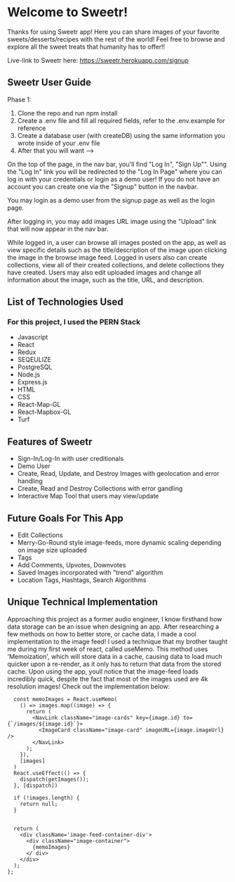 # Welcome to Sweetr!

Thanks for using Sweetr app! Here you can share images of your favorite sweets/desserts/recipes with the rest of the world! Feel free to browse and explore all the sweet treats that humanity has to offer!!


Live-link to Sweetr here: https://sweetr.herokuapp.com/signup

## Sweetr User Guide

Phase 1:
1) Clone the repo and run npm install
2) Create a .env file and fill all required fields, refer to the .env.example for reference
3) Create a database user (with createDB) using the same information you wrote inside of your .env file
3) After that you will want -->


On the top of the page, in the nav bar, you'll find "Log In", "Sign Up"". Using the "Log In" link you will be redirected to the "Log In Page" where you can log in with your credentials or login as a demo user! If you do not have an account you can create one via the "Signup" button in the navbar.

You may login as a demo user from the signup page as well as the login page.

After logging in, you may add images URL image using the "Upload" link that will now appear in the nav bar.

While logged in, a user can browse all images posted on the app, as well as view specific details such as the title/description of the image upon clicking the image in the browse image feed. Logged in users also can create collections, view all of their created collections, and delete collections they have created. Users may also edit uploaded images and change all information about the image, such as the title, URL, and description.


## List of Technologies Used

### For this project, I used the PERN Stack

- Javascript
- React
- Redux
- SEQEULIZE
- PostgreSQL
- Node.js
- Express.js
- HTML
- CSS
- React-Map-GL
- React-Mapbox-GL
- Turf

## Features of Sweetr

- Sign-In/Log-In with user creditionals
- Demo User
- Create, Read, Update, and Destroy Images with geolocation and error handling
- Create, Read and Destroy Collections with error gandling
- Interactive Map Tool that users may view/update

## Future Goals For This App

- Edit Collections
- Merry-Go-Round style image-feeds, more dynamic scaling depending on image size uploaded
- Tags
- Add Comments, Upvotes, Downvotes
- Saved Images incorporated with "trend" algorithm
- Location Tags, Hashtags, Search Algorithms

## Unique Technical Implementation

Approaching this project as a former audio engineer, I know firsthand how data storage can be an issue when designing an app. After researching a few methods on how to better store, or cache data, I made a cool implementation to the image feed! I used a technique that my brother taught me during my first week of react, called useMemo. This method uses 'Memoization', which will store data in a cache, causing data to load much quicker upon a re-render, as it only has to return that data from the stored cache. Upon using the app, youll notice that the image-feed loads incredibly quick, despite the fact that most of the images used are 4k resolution images! Check out the implementation below:

```
  const memoImages = React.useMemo(
    () => images.map((image) => {
      return (
        <NavLink className="image-cards" key={image.id} to={`/images/${image.id}`}>
          <ImageCard className="image-card" imageURL={image.imageUrl} />
        </NavLink>
      );
    }),
    [images]
  )
  React.useEffect(() => {
    dispatch(getImages());
  }, [dispatch])

  if (!images.length) {
    return null;
  }


  return (
    <div className='image-feed-container-div'>
      <div className="image-container">
        {memoImages}
      </ div>
    </div>
  );
};
```
